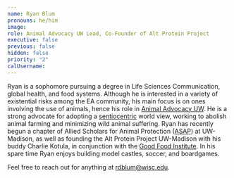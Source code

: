 ```yaml
---
name: Ryan Blum
pronouns: he/him
image:
role: Animal Advocacy UW Lead, Co-Founder of Alt Protein Project
executive: false
previous: false
hidden: false
priority: "2"
calUsername:
---
```


Ryan is a sophomore pursuing a degree in Life Sciences Communication, global health, and food systems. Although he is interested in a variety of existential risks among the EA community, his main focus is on ones involving the use of animals, hence his role in [Animal Advocacy UW](https://win.wisc.edu/organization/animal). He is a strong advocate for adopting a [sentiocentric](https://sentience-research.org/definitions/sentiocentrism/) world view, working to abolish animal farming and minimizing wild animal suffering. Ryan has recently begun a chapter of Allied Scholars for Animal Protection ([ASAP](https://www.alliedscholars.org/uwmadison)) at UW-Madison, as well as founding the Alt Protein Project UW-Madison with his buddy Charlie Kotula, in conjunction with the [Good Food Institute](https://gfi.org/the-alt-protein-project/). In his spare time Ryan enjoys building model castles, soccer, and boardgames.

Feel free to reach out for anything at [rdblum@wisc.edu](mailto:rdblum@wisc.edu).
